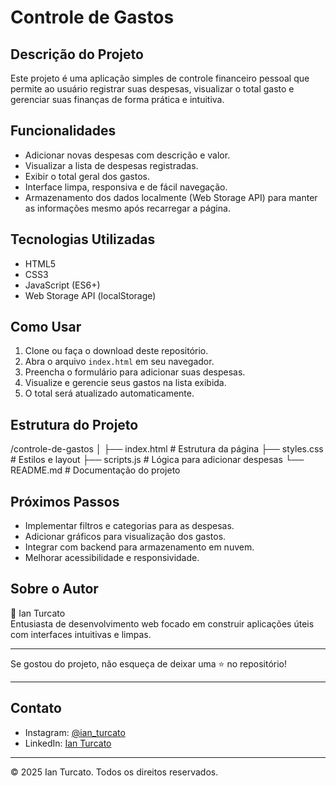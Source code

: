 # Controle de Gastos

## Descrição do Projeto

Este projeto é uma aplicação simples de controle financeiro pessoal que permite ao usuário registrar suas despesas, visualizar o total gasto e gerenciar suas finanças de forma prática e intuitiva.

## Funcionalidades

- Adicionar novas despesas com descrição e valor.
- Visualizar a lista de despesas registradas.
- Exibir o total geral dos gastos.
- Interface limpa, responsiva e de fácil navegação.
- Armazenamento dos dados localmente (Web Storage API) para manter as informações mesmo após recarregar a página.

## Tecnologias Utilizadas

- HTML5
- CSS3
- JavaScript (ES6+)
- Web Storage API (localStorage)

## Como Usar

1. Clone ou faça o download deste repositório.
2. Abra o arquivo `index.html` em seu navegador.
3. Preencha o formulário para adicionar suas despesas.
4. Visualize e gerencie seus gastos na lista exibida.
5. O total será atualizado automaticamente.

## Estrutura do Projeto

/controle-de-gastos
│
├── index.html # Estrutura da página
├── styles.css # Estilos e layout
├── scripts.js # Lógica para adicionar despesas 
└── README.md # Documentação do projeto


## Próximos Passos

- Implementar filtros e categorias para as despesas.
- Adicionar gráficos para visualização dos gastos.
- Integrar com backend para armazenamento em nuvem.
- Melhorar acessibilidade e responsividade.

## Sobre o Autor

👤 Ian Turcato  
Entusiasta de desenvolvimento web focado em construir aplicações úteis com interfaces intuitivas e limpas.

---

Se gostou do projeto, não esqueça de deixar uma ⭐ no repositório!

---

## Contato

- Instagram: [@ian_turcato](https://instagram.com/ian_turcato)  
- LinkedIn: [Ian Turcato](https://linkedin.com/in/ian-turcato)

---

© 2025 Ian Turcato. Todos os direitos reservados.
